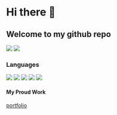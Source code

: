 # Hi there 👋

## Welcome to my github repo

[![](https://img.shields.io/badge/projects-0-n)](#)
[![](https://img.shields.io/badge/repositories-0-n)](#)

### Languages
[![](https://img.shields.io/badge/-HTML5-yellow?logo=html5)](#)
[![](https://img.shields.io/badge/-CSS3-n?logo=css3)](#)
[![](https://img.shields.io/badge/-tailwind-cyan?logo=tailwindcss)](#)
[![](https://img.shields.io/badge/-javascript-n?logo=javascript)](#)
[![](https://img.shields.io/badge/-react-blue?logo=react)](#)


#### My Proud Work

[portfolio](https://geniusahyan.github.io/)
